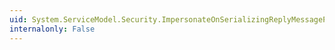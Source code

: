 ```yaml
---
uid: System.ServiceModel.Security.ImpersonateOnSerializingReplyMessageProperty.CreateCopy
internalonly: False
---
```

